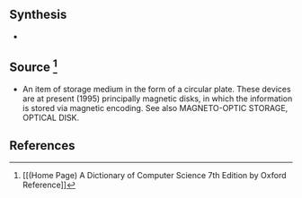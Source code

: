 ## Synthesis
- 
## Source [^1]
- An item of storage medium in the form of a circular plate. These devices are at present (1995) principally magnetic disks, in which the information is stored via magnetic encoding. See also MAGNETO-OPTIC STORAGE, OPTICAL DISK.
## References

[^1]: [[(Home Page) A Dictionary of Computer Science 7th Edition by Oxford Reference]]